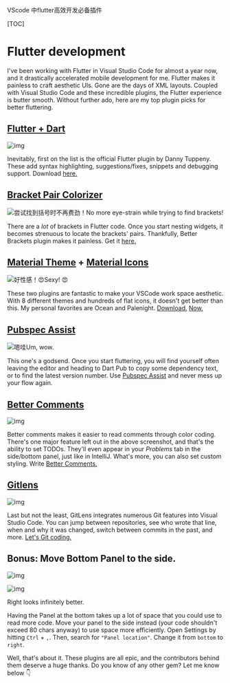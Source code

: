 VScode 中flutter高效开发必备插件

[TOC]



# Flutter development





I've been working with Flutter in Visual Studio Code for almost a year now, and it drastically accelerated mobile development for me. Flutter makes it painless to craft aesthetic UIs. Gone are the days of XML layouts. Coupled with Visual Studio Code and these incredible plugins, the Flutter experience is butter smooth. Without further ado, here are my top plugin picks for better fluttering.

## [Flutter + Dart](https://marketplace.visualstudio.com/items?itemName=Dart-Code.flutter)

![img](https://blog.maskys.com/content/images/2019/02/image.png)

Inevitably, first on the list is the official Flutter plugin by Danny Tuppeny. These add syntax highlighting, suggestions/fixes, snippets and debugging support. Download [here.](https://marketplace.visualstudio.com/items?itemName=Dart-Code.flutter)

## [Bracket Pair Colorizer](https://marketplace.visualstudio.com/items?itemName=CoenraadS.bracket-pair-colorizer-2)

![尝试找到括号时不再费劲！](https://blog.maskys.com/content/images/2019/02/screenshot-2.png)No more eye-strain while trying to find brackets!

There are a *lot* of brackets in Flutter code. Once you start nesting widgets, it becomes strenuous to locate the brackets' pairs. Thankfully, Better Brackets plugin makes it painless. Get it [here.](https://marketplace.visualstudio.com/items?itemName=CoenraadS.bracket-pair-colorizer-2)



## [Material Theme](https://material-theme.site/) + [Material Icons](https://marketplace.visualstudio.com/items?itemName=PKief.material-icon-theme)

![好性感！😍](https://blog.maskys.com/content/images/2019/02/screenshot-3.jpg)Sexy! 😍

These two plugins are fantastic to make your VSCode work space aesthetic. With 8 different themes and hundreds of flat icons, it doesn't get better than this. My personal favorites are Ocean and Palenight. [Download.](https://marketplace.visualstudio.com/items?itemName=PKief.material-icon-theme) [Now.](https://marketplace.visualstudio.com/items?itemName=PKief.material-icon-theme)



## [Pubspec Assist](https://marketplace.visualstudio.com/items?itemName=jeroen-meijer.pubspec-assist)

![嗯哇](https://blog.maskys.com/content/images/2019/02/pubspec-demo.gif)Um, wow.

This one's a godsend. Once you start fluttering, you will find yourself often leaving the editor and heading to Dart Pub to copy some dependency text, or to find the latest version number.  Use [Pubspec Assist](https://marketplace.visualstudio.com/items?itemName=jeroen-meijer.pubspec-assist) and never mess up your flow again.

## [Better Comments](https://marketplace.visualstudio.com/items?itemName=aaron-bond.better-comments)

![img](https://blog.maskys.com/content/images/2019/02/screenshot.png)

Better comments makes it easier to read comments through color coding. There's one major feature left out in the above screenshot, and that's the ability to set TODOs. They'll even appear in your *Problems* tab in the side/bottom panel, just like in IntelliJ. What's more, you can also set custom styling. Write [Better Comments.](https://marketplace.visualstudio.com/items?itemName=aaron-bond.better-comments)

## [Gitlens](https://gitlens.amod.io/#)

![img](https://blog.maskys.com/content/images/2019/02/gitlens-preview.gif)

Last but not the least, GitLens integrates numerous Git features into Visual Studio Code. You can jump between repositories, see who wrote that line, when and why it was changed, switch between commits in the past, and more. [Let's Git coding.](https://gitlens.amod.io/#)

## Bonus: Move Bottom Panel to the side.

![img](https://blog.maskys.com/content/images/2019/02/example2-1.png)

![img](https://blog.maskys.com/content/images/2019/02/example.png)

Right looks infinitely better.

Having the Panel at the bottom takes up a lot of space that you could use to read more code. Move your panel to the side instead (your code shouldn't exceed 80 chars anyway) to use space more efficiently. Open Settings by hitting `Ctrl` + `,`. Then, search for `"Panel location"`. Change it from `bottom` to `right`.



Well, that's about it.  These plugins are all epic, and the contributors behind them deserve a huge thanks. Do you know of any other gem? Let me know below 👇